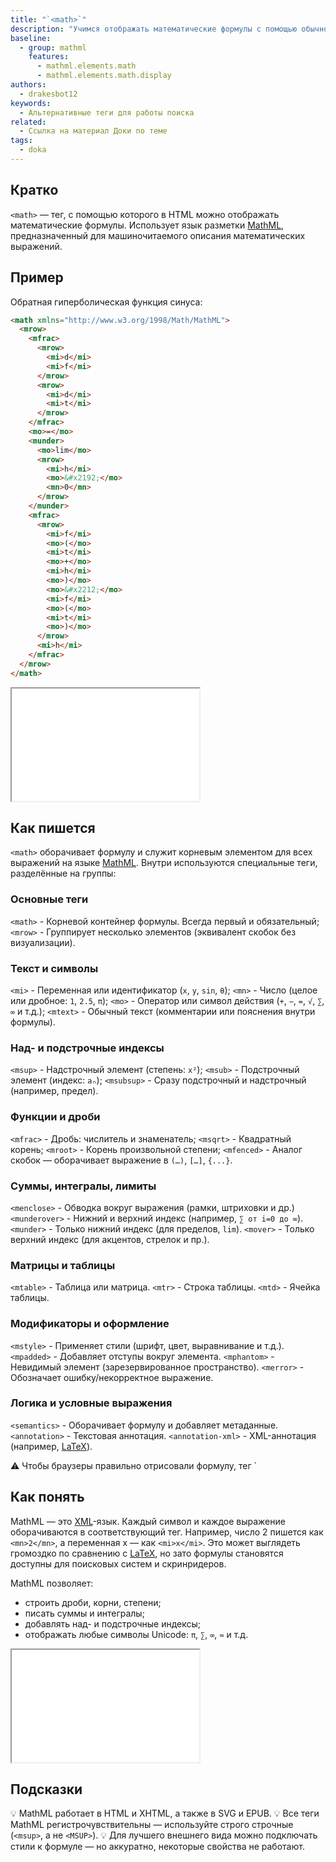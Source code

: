 ```yaml
---
title: "`<math>`"
description: "Учимся отображать математические формулы с помощью обычного HTML!"
baseline:
  - group: mathml
    features:
      - mathml.elements.math
      - mathml.elements.math.display
authors:
  - drakesbot12
keywords:
  - Альтернативные теги для работы поиска
related:
  - Ссылка на материал Доки по теме
tags:
  - doka
---
```


## Кратко

`<math>` — тег, с помощью которого в HTML можно отображать математические формулы. Использует язык разметки [MathML](https://developer.mozilla.org/en-US/docs/Web/MathML), предназначенный для машиночитаемого описания математических выражений.

## Пример

Обратная гиперболическая функция синуса:

```html
<math xmlns="http://www.w3.org/1998/Math/MathML">
  <mrow>
    <mfrac>
      <mrow>
        <mi>d</mi>
        <mi>f</mi>
      </mrow>
      <mrow>
        <mi>d</mi>
        <mi>t</mi>
      </mrow>
    </mfrac>
    <mo>=</mo>
    <munder>
      <mo>lim</mo>
      <mrow>
        <mi>h</mi>
        <mo>&#x2192;</mo>
        <mn>0</mn>
      </mrow>
    </munder>
    <mfrac>
      <mrow>
        <mi>f</mi>
        <mo>(</mo>
        <mi>t</mi>
        <mo>+</mo>
        <mi>h</mi>
        <mo>)</mo>
        <mo>&#x2212;</mo>
        <mi>f</mi>
        <mo>(</mo>
        <mi>t</mi>
        <mo>)</mo>
      </mrow>
      <mi>h</mi>
    </mfrac>
  </mrow>
</math>
```

<iframe title="Производная функции по определению через предел в MathML" src="demos/math-quadratic/index.html" height="180"></iframe>

## Как пишется

`<math>` оборачивает формулу и служит корневым элементом для всех выражений на языке [MathML](https://developer.mozilla.org/en-US/docs/Web/MathML). Внутри используются специальные теги, разделённые на группы:

### Основные теги

`<math>` - Корневой контейнер формулы. Всегда первый и обязательный;
`<mrow>` - Группирует несколько элементов (эквивалент скобок без визуализации).

### Текст и символы

`<mi>` - Переменная или идентификатор (`x`, `y`, `sin`, `θ`);
`<mn>` - Число (целое или дробное: `1`, `2.5`, `π`);
`<mo>` - Оператор или символ действия (`+`, `−`, `=`, `√`, `∑`, `∞` и т.д.);
`<mtext>` -	Обычный текст (комментарии или пояснения внутри формулы).

### Над- и подстрочные индексы

`<msup>` - Надстрочный элемент (степень: `x²`);
`<msub>` - Подстрочный элемент (индекс: `aₙ`);
`<msubsup>` - Сразу подстрочный и надстрочный (например, предел).

### Функции и дроби

`<mfrac>` - Дробь: числитель и знаменатель;
`<msqrt>` - Квадратный корень;
`<mroot>` - Корень произвольной степени;
`<mfenced>` - Аналог скобок — оборачивает выражение в `(…)`, `[…]`, `{...}`.

### Суммы, интегралы, лимиты

`<menclose>` - Обводка вокруг выражения (рамки, штриховки и др.)
`<munderover>` - Нижний и верхний индекс (например, `∑ от i=0 до ∞`).
`<munder>` - Только нижний индекс (для пределов, `lim`).
`<mover>` - Только верхний индекс (для акцентов, стрелок и пр.).

### Матрицы и таблицы

`<mtable>` - Таблица или матрица.
`<mtr>` - Строка таблицы.
`<mtd>` - Ячейка таблицы.

### Модификаторы и оформление

`<mstyle>` - Применяет стили (шрифт, цвет, выравнивание и т.д.).
`<mpadded>` - Добавляет отступы вокруг элемента.
`<mphantom>` - Невидимый элемент (зарезервированное пространство).
`<merror>` - Обозначает ошибку/некорректное выражение.

### Логика и условные выражения

`<semantics>` - Оборачивает формулу и добавляет метаданные.
`<annotation>` - Текстовая аннотация.
`<annotation-xml>` - XML-аннотация (например, [LaTeX](https://www.latex-project.org/)).

<aside>
⚠️ Чтобы браузеры правильно отрисовали формулу, тег `<math>` должен иметь атрибут `xmlns="http://www.w3.org/1998/Math/MathML"`.
</aside>

## Как понять

MathML — это [XML](/tools/xml/)-язык. Каждый символ и каждое выражение оборачиваются в соответствующий тег. Например, число 2 пишется как `<mn>2</mn>`, а переменная x — как `<mi>x</mi>`. Это может выглядеть громоздко по сравнению с [LaTeX](https://www.latex-project.org/), но зато формулы становятся доступны для поисковых систем и скринридеров.

MathML позволяет:

- строить дроби, корни, степени;
- писать суммы и интегралы;
- добавлять над- и подстрочные индексы;
- отображать любые символы Unicode: `π`, `∑`, `∞`, `≈` и т.д.

<iframe title="Формула Тейлора в MathML" src="demos/math-quadratic/index.html" height="180"></iframe>

## Подсказки

💡 MathML работает в HTML и XHTML, а также в SVG и EPUB.
💡 Все теги MathML регистрочувствительны — используйте строго строчные (`<msup>`, а не `<MSUP>`).
💡 Для лучшего внешнего вида можно подключать стили к формуле — но аккуратно, некоторые свойства не работают.
